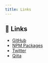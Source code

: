 ```yaml
---
title: Links
---
```


## 🔗 Links
- [GitHub](https://github.com/canoypa)
- [NPM Packages](https://www.npmjs.com/~cano)
- [Twitter](https://twitter.com/canoypa)
- [Qiita](https://qiita.com/canoypa)
